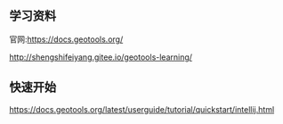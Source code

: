 ## 学习资料

官网:https://docs.geotools.org/

http://shengshifeiyang.gitee.io/geotools-learning/

## 快速开始

https://docs.geotools.org/latest/userguide/tutorial/quickstart/intellij.html


